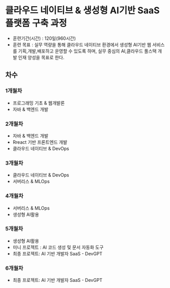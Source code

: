 # 클라우드 네이티브 & 생성형 AI기반 SaaS플랫폼 구축 과정
- 훈련기간(시간) : 120일(960시간)
- 훈련 목표 : 실무 역량을 통해 클라우드 네이티브 환경에서 생성형 AI기반 웹 서비스를 기획,개발,배포하고 운영할 수 있도록 하며, 실무 중심의 AI,클라우드 풀스택 개발 인재 양성을 목표로 한다.

## 차수
### 1개월차
- 프로그래밍 기초 & 웹개발론
- 자바 & 백엔드 개발

### 2개월차
- 자바 & 백엔드 개발
- Rreact 기반 프론트엔드 개발
- 클라우드 네이티브 & DevOps

### 3개월차
- 클라우드 네이티브 & DevOps
- 서버리스 & MLOps

### 4개월차
- 서버리스 & MLOps
- 생성형 AI활용

### 5개월차
- 생성형 AI활용
- 미니 프로젝트 : AI 코드 생성 및 문서 자동화 도구
- 최종 프로젝트: AI 기반 개발자 SaaS - DevGPT

### 6개월차
- 최종 프로젝트: AI 기반 개발자 SaaS - DevGPT